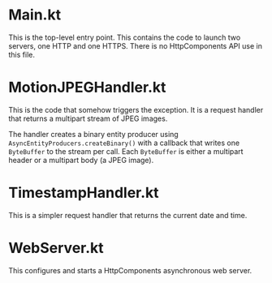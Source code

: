 # Main.kt
This is the top-level entry point. This contains the code to launch two servers,
one HTTP and one HTTPS. There is no HttpComponents API use in this file.

# MotionJPEGHandler.kt
This is the code that somehow triggers the exception. It is a request handler
that returns a multipart stream of JPEG images.

The handler creates a binary entity producer using `AsyncEntityProducers.createBinary()`
with a callback that writes one `ByteBuffer` to the stream per call. Each
`ByteBuffer` is either a multipart header or a multipart body (a JPEG image).

# TimestampHandler.kt
This is a simpler request handler that returns the current date and time.

# WebServer.kt
This configures and starts a HttpComponents asynchronous web server.
